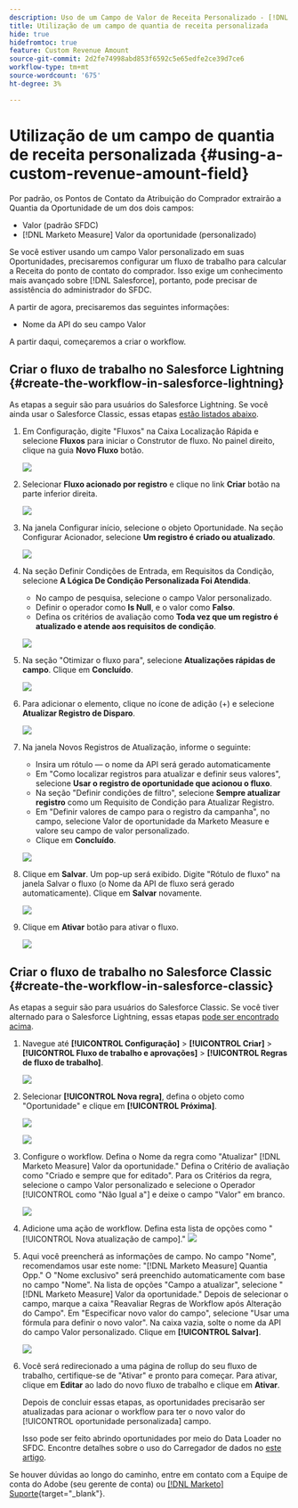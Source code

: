 ```yaml
---
description: Uso de um Campo de Valor de Receita Personalizado - [!DNL Marketo Measure] - Documentação do produto
title: Utilização de um campo de quantia de receita personalizada
hide: true
hidefromtoc: true
feature: Custom Revenue Amount
source-git-commit: 2d2fe74998abd853f6592c5e65edfe2ce39d7ce6
workflow-type: tm+mt
source-wordcount: '675'
ht-degree: 3%

---
```


# Utilização de um campo de quantia de receita personalizada {#using-a-custom-revenue-amount-field}

Por padrão, os Pontos de Contato da Atribuição do Comprador extrairão a Quantia da Oportunidade de um dos dois campos:

* Valor (padrão SFDC)
* [!DNL Marketo Measure] Valor da oportunidade (personalizado)

Se você estiver usando um campo Valor personalizado em suas Oportunidades, precisaremos configurar um fluxo de trabalho para calcular a Receita do ponto de contato do comprador. Isso exige um conhecimento mais avançado sobre [!DNL Salesforce], portanto, pode precisar de assistência do administrador do SFDC.

A partir de agora, precisaremos das seguintes informações:

* Nome da API do seu campo Valor

A partir daqui, começaremos a criar o workflow.

## Criar o fluxo de trabalho no Salesforce Lightning {#create-the-workflow-in-salesforce-lightning}

As etapas a seguir são para usuários do Salesforce Lightning. Se você ainda usar o Salesforce Classic, essas etapas [estão listados abaixo](#create-the-workflow-in-salesforce-classic).

1. Em Configuração, digite &quot;Fluxos&quot; na Caixa Localização Rápida e selecione **Fluxos** para iniciar o Construtor de fluxo. No painel direito, clique na guia **Novo Fluxo** botão.

   ![](assets/using-a-custom-revenue-amount-field-1.png)

1. Selecionar **Fluxo acionado por registro** e clique no link **Criar** botão na parte inferior direita.

   ![](assets/using-a-custom-revenue-amount-field-2.png)

1. Na janela Configurar início, selecione o objeto Oportunidade. Na seção Configurar Acionador, selecione **Um registro é criado ou atualizado**.

   ![](assets/using-a-custom-revenue-amount-field-3.png)

1. Na seção Definir Condições de Entrada, em Requisitos da Condição, selecione **A Lógica De Condição Personalizada Foi Atendida**.
   * No campo de pesquisa, selecione o campo Valor personalizado.
   * Definir o operador como **Is Null**, e o valor como **Falso**.
   * Defina os critérios de avaliação como **Toda vez que um registro é atualizado e atende aos requisitos de condição**.

   ![](assets/using-a-custom-revenue-amount-field-4.png)

1. Na seção &quot;Otimizar o fluxo para&quot;, selecione **Atualizações rápidas de campo**. Clique em **Concluído**.

   ![](assets/using-a-custom-revenue-amount-field-5.png)

1. Para adicionar o elemento, clique no ícone de adição (+) e selecione **Atualizar Registro de Disparo**.

   ![](assets/using-a-custom-revenue-amount-field-6.png)

1. Na janela Novos Registros de Atualização, informe o seguinte:

   * Insira um rótulo — o nome da API será gerado automaticamente
   * Em &quot;Como localizar registros para atualizar e definir seus valores&quot;, selecione **Usar o registro de oportunidade que acionou o fluxo**.
   * Na seção &quot;Definir condições de filtro&quot;, selecione **Sempre atualizar registro** como um Requisito de Condição para Atualizar Registro.
   * Em &quot;Definir valores de campo para o registro da campanha&quot;, no campo, selecione Valor de oportunidade da Marketo Measure e valore seu campo de valor personalizado.
   * Clique em **Concluído**.

   ![](assets/using-a-custom-revenue-amount-field-7.png)

1. Clique em **Salvar**. Um pop-up será exibido. Digite &quot;Rótulo de fluxo&quot; na janela Salvar o fluxo (o Nome da API de fluxo será gerado automaticamente). Clique em **Salvar** novamente.

   ![](assets/using-a-custom-revenue-amount-field-8.png)

1. Clique em **Ativar** botão para ativar o fluxo.

   ![](assets/using-a-custom-revenue-amount-field-9.png)

## Criar o fluxo de trabalho no Salesforce Classic {#create-the-workflow-in-salesforce-classic}

As etapas a seguir são para usuários do Salesforce Classic. Se você tiver alternado para o Salesforce Lightning, essas etapas [pode ser encontrado acima](#create-the-workflow-in-salesforce-lightning).

1. Navegue até **[!UICONTROL Configuração]** > **[!UICONTROL Criar]** > **[!UICONTROL Fluxo de trabalho e aprovações]** > **[!UICONTROL Regras de fluxo de trabalho]**.

   ![](assets/1.jpg)

1. Selecionar **[!UICONTROL Nova regra]**, defina o objeto como &quot;Oportunidade&quot; e clique em **[!UICONTROL Próxima]**.

   ![](assets/2.jpg)

   ![](assets/3.jpg)

1. Configure o workflow. Defina o Nome da regra como &quot;Atualizar&quot; [!DNL Marketo Measure] Valor da oportunidade.&quot; Defina o Critério de avaliação como &quot;Criado e sempre que for editado&quot;. Para os Critérios da regra, selecione o campo Valor personalizado e selecione o Operador [!UICONTROL como &quot;Não Igual a&quot;] e deixe o campo &quot;Valor&quot; em branco.

   ![](assets/4.jpg)

1. Adicione uma ação de workflow. Defina esta lista de opções como &quot;[!UICONTROL Nova atualização de campo].&quot;
   ![](assets/5.jpg)

1. Aqui você preencherá as informações de campo. No campo &quot;Nome&quot;, recomendamos usar este nome: &quot;[!DNL Marketo Measure] Quantia Opp.&quot; O &quot;Nome exclusivo&quot; será preenchido automaticamente com base no campo &quot;Nome&quot;. Na lista de opções &quot;Campo a atualizar&quot;, selecione &quot;[!DNL Marketo Measure] Valor da oportunidade.&quot; Depois de selecionar o campo, marque a caixa &quot;Reavaliar Regras de Workflow após Alteração do Campo&quot;. Em &quot;Especificar novo valor do campo&quot;, selecione &quot;Usar uma fórmula para definir o novo valor&quot;. Na caixa vazia, solte o nome da API do campo Valor personalizado. Clique em **[!UICONTROL Salvar]**.

   ![](assets/6.png)

1. Você será redirecionado a uma página de rollup do seu fluxo de trabalho, certifique-se de &quot;Ativar&quot; e pronto para começar. Para ativar, clique em **Editar** ao lado do novo fluxo de trabalho e clique em **Ativar**.

   Depois de concluir essas etapas, as oportunidades precisarão ser atualizadas para acionar o workflow para ter o novo valor do [!UICONTROL oportunidade personalizada] campo.

   Isso pode ser feito abrindo oportunidades por meio do Data Loader no SFDC. Encontre detalhes sobre o uso do Carregador de dados no [este artigo](/help/advanced-marketo-measure-features/custom-revenue-amount/using-data-loader-to-update-marketo-measure-custom-amount-field.md).

Se houver dúvidas ao longo do caminho, entre em contato com a Equipe de conta do Adobe (seu gerente de conta) ou [[!DNL Marketo] Suporte](https://nation.marketo.com/t5/support/ct-p/Support){target="_blank"}.
